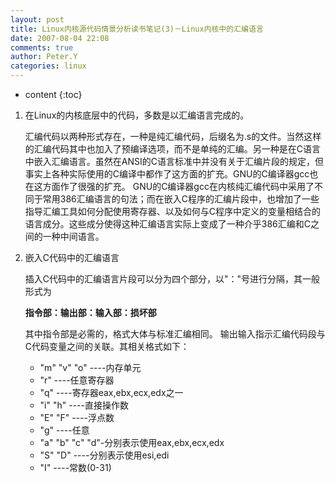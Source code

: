 ```yaml
---
layout: post
title: Linux内核源代码情景分析读书笔记(3)－Linux内核中的汇编语言
date: 2007-08-04 22:08
comments: true
author: Peter.Y
categories: linux
---
```


* content
{:toc}



1. 在Linux的内核底层中的代码，多数是以汇编语言完成的。　

    汇编代码以两种形式存在，一种是纯汇编代码，后缀名为.s的文件。当然这样的汇编代码其中也加入了预编译选项，而不是单纯的汇编。另一种是在C语言中嵌入汇编语言。虽然在ANSI的C语言标准中并没有关于汇编片段的规定，但事实上各种实际使用的C编译中都作了这方面的扩充。GNU的C编译器gcc也在这方面作了很强的扩充。
    GNU的C编译器gcc在内核纯汇编代码中采用了不同于常用386汇编语言的句法；而在嵌入C程序的汇编片段中，也增加了一些指导汇编工具如何分配使用寄存器、以及如何与C程序中定义的变量相结合的语言成分。这些成分使得这种汇编语言实际上变成了一种介乎386汇编和C之间的一种中间语言。

2. 嵌入C代码中的汇编语言

    插入C代码中的汇编语言片段可以分为四个部分，以"："号进行分隔，其一般形式为

    **指令部：输出部：输入部：损坏部**

    其中指令部是必需的，格式大体与标准汇编相同。
    输出输入指示汇编代码段与C代码变量之间的关联。其相关格式如下：
    * "m" "v" "o" ----内存单元
    * "r"              ----任意寄存器
    * "q"             ----寄存器eax,ebx,ecx,edx之一
    * "i" "h"         ----直接操作数
    * "E" "F"       ----浮点数
    * "g"             ----任意
    * "a" "b" "c" "d"-分别表示使用eax,ebx,ecx,edx
    * "S" "D"       ----分别表示使用esi,edi
    * "I"               ----常数(0-31)

